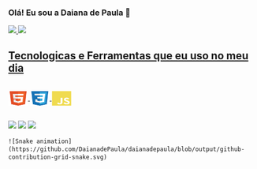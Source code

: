 ### Olá! Eu sou a <strong>Daiana de Paula</strong> 👋

<div>
  <a href="https://github.com/daianadepaula">
  <img height="160em" src="https://github-readme-stats.vercel.app/api?username=daianadepaula&show_icons=true&theme=cobalt&include_all_commits=true&count_private=true"/>
  <img height="160em" src="https://github-readme-stats.vercel.app/api/top-langs/?username=daianadepaula&layout=compact&langs_count=7&theme=cobalt"/>
</div>
  
  ## Tecnologicas e Ferramentas que eu uso no meu dia

<div style="display: inline_block"><br>  
  <img align="center" alt="Dai-HTML" height="30" width="40" src="https://raw.githubusercontent.com/devicons/devicon/master/icons/html5/html5-original.svg">
  <img align="center" alt="Dai-CSS" height="30" width="40" src="https://raw.githubusercontent.com/devicons/devicon/master/icons/css3/css3-original.svg">
  <img align="center" alt="Dai-Js" height="30" width="40" src="https://raw.githubusercontent.com/devicons/devicon/master/icons/javascript/javascript-plain.svg">  
</div>
  
  ##
 
<div> 
 
 <a href="https://discord.gg/daianapaula#8842" target="_blank"><img src="https://img.shields.io/badge/Discord-7289DA?style=for-the-badge&logo=discord&logoColor=white" target="_blank"></a> 
  <a href = "mailto:daianaadepaula1@gmail.com"><img src="https://img.shields.io/badge/-Gmail-%23333?style=for-the-badge&logo=gmail&logoColor=white" target="_blank"></a>
  <a href="https://www.linkedin.com/in/daiana-de-paula-06aa88224/" target="_blank"><img src="https://img.shields.io/badge/-LinkedIn-%230077B5?style=for-the-badge&logo=linkedin&logoColor=white" target="_blank"></a> 
 
    ![Snake animation](https://github.com/DaianadePaula/daianadepaula/blob/output/github-contribution-grid-snake.svg)


</div>

